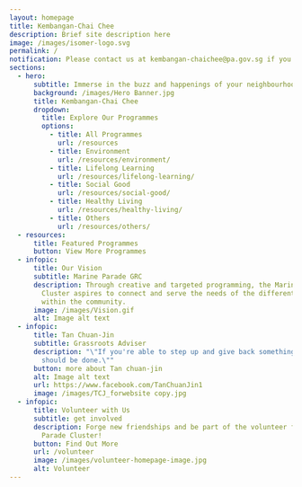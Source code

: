 ```yaml
---
layout: homepage
title: Kembangan-Chai Chee
description: Brief site description here
image: /images/isomer-logo.svg
permalink: /
notification: Please contact us at kembangan-chaichee@pa.gov.sg if you have any queries.
sections:
  - hero:
      subtitle: Immerse in the buzz and happenings of your neighbourhood.
      background: /images/Hero Banner.jpg
      title: Kembangan-Chai Chee
      dropdown:
        title: Explore Our Programmes
        options:
          - title: All Programmes
            url: /resources
          - title: Environment
            url: /resources/environment/
          - title: Lifelong Learning
            url: /resources/lifelong-learning/
          - title: Social Good
            url: /resources/social-good/
          - title: Healthy Living
            url: /resources/healthy-living/
          - title: Others
            url: /resources/others/
  - resources:
      title: Featured Programmes
      button: View More Programmes
  - infopic:
      title: Our Vision
      subtitle: Marine Parade GRC
      description: Through creative and targeted programming, the Marine Parade
        Cluster aspires to connect and serve the needs of the different profiles
        within the community.
      image: /images/Vision.gif
      alt: Image alt text
  - infopic:
      title: Tan Chuan-Jin
      subtitle: Grassroots Adviser
      description: "\"If you're able to step up and give back something, I think that
        should be done.\""
      button: more about Tan chuan-jin
      alt: Image alt text
      url: https://www.facebook.com/TanChuanJin1
      image: /images/TCJ_forwebsite copy.jpg
  - infopic:
      title: Volunteer with Us
      subtitle: get involved
      description: Forge new friendships and be part of the volunteer family in Marine
        Parade Cluster!
      button: Find Out More
      url: /volunteer
      image: /images/volunteer-homepage-image.jpg
      alt: Volunteer
---
```

